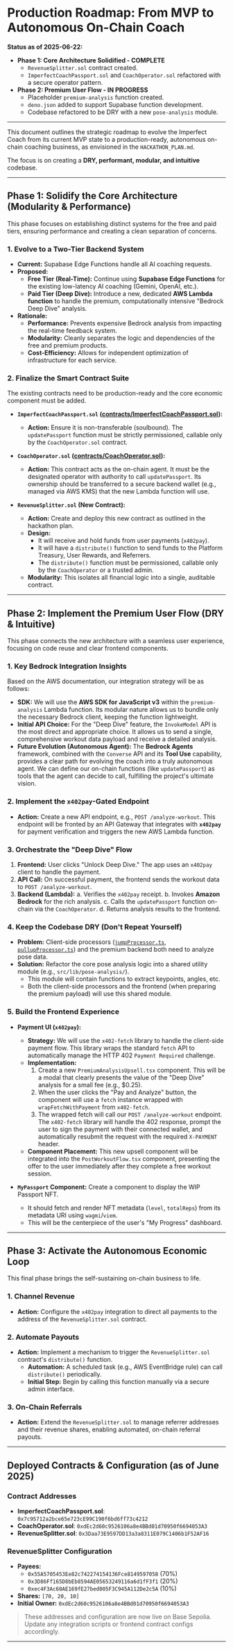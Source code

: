 # Production Roadmap: From MVP to Autonomous On-Chain Coach

**Status as of 2025-06-22:**

- **Phase 1: Core Architecture Solidified - COMPLETE**
  - `RevenueSplitter.sol` contract created.
  - `ImperfectCoachPassport.sol` and `CoachOperator.sol` refactored with a secure operator pattern.
- **Phase 2: Premium User Flow - IN PROGRESS**
  - Placeholder `premium-analysis` function created.
  - `deno.json` added to support Supabase function development.
  - Codebase refactored to be DRY with a new `pose-analysis` module.

---

This document outlines the strategic roadmap to evolve the Imperfect Coach from its current MVP state to a production-ready, autonomous on-chain coaching business, as envisioned in the `HACKATHON_PLAN.md`.

The focus is on creating a **DRY, performant, modular, and intuitive** codebase.

---

## Phase 1: Solidify the Core Architecture (Modularity & Performance)

This phase focuses on establishing distinct systems for the free and paid tiers, ensuring performance and creating a clean separation of concerns.

### 1. Evolve to a Two-Tier Backend System

- **Current:** Supabase Edge Functions handle all AI coaching requests.
- **Proposed:**
  - **Free Tier (Real-Time):** Continue using **Supabase Edge Functions** for the existing low-latency AI coaching (Gemini, OpenAI, etc.).
  - **Paid Tier (Deep Dive):** Introduce a new, dedicated **AWS Lambda function** to handle the premium, computationally intensive "Bedrock Deep Dive" analysis.
- **Rationale:**
  - **Performance:** Prevents expensive Bedrock analysis from impacting the real-time feedback system.
  - **Modularity:** Cleanly separates the logic and dependencies of the free and premium products.
  - **Cost-Efficiency:** Allows for independent optimization of infrastructure for each service.

### 2. Finalize the Smart Contract Suite

The existing contracts need to be production-ready and the core economic component must be added.

- **`ImperfectCoachPassport.sol` ([contracts/ImperfectCoachPassport.sol](contracts/ImperfectCoachPassport.sol)):**

  - **Action:** Ensure it is non-transferable (soulbound). The `updatePassport` function must be strictly permissioned, callable only by the `CoachOperator.sol` contract.

- **`CoachOperator.sol` ([contracts/CoachOperator.sol](contracts/CoachOperator.sol)):**

  - **Action:** This contract acts as the on-chain agent. It must be the designated operator with authority to call `updatePassport`. Its ownership should be transferred to a secure backend wallet (e.g., managed via AWS KMS) that the new Lambda function will use.

- **`RevenueSplitter.sol` (New Contract):**
  - **Action:** Create and deploy this new contract as outlined in the hackathon plan.
  - **Design:**
    - It will receive and hold funds from user payments (`x402pay`).
    - It will have a `distribute()` function to send funds to the Platform Treasury, User Rewards, and Referrers.
    - The `distribute()` function must be permissioned, callable only by the `CoachOperator` or a trusted admin.
  - **Modularity:** This isolates all financial logic into a single, auditable contract.

---

## Phase 2: Implement the Premium User Flow (DRY & Intuitive)

This phase connects the new architecture with a seamless user experience, focusing on code reuse and clear frontend components.

### 1. Key Bedrock Integration Insights

Based on the AWS documentation, our integration strategy will be as follows:

- **SDK:** We will use the **AWS SDK for JavaScript v3** within the `premium-analysis` Lambda function. Its modular nature allows us to bundle only the necessary Bedrock client, keeping the function lightweight.
- **Initial API Choice:** For the "Deep Dive" feature, the `InvokeModel` API is the most direct and appropriate choice. It allows us to send a single, comprehensive workout data payload and receive a detailed analysis.
- **Future Evolution (Autonomous Agent):** The **Bedrock Agents** framework, combined with the `Converse` API and its **Tool Use** capability, provides a clear path for evolving the coach into a truly autonomous agent. We can define our on-chain functions (like `updatePassport`) as tools that the agent can decide to call, fulfilling the project's ultimate vision.

### 2. Implement the `x402pay`-Gated Endpoint

- **Action:** Create a new API endpoint, e.g., `POST /analyze-workout`. This endpoint will be fronted by an API Gateway that integrates with **`x402pay`** for payment verification and triggers the new AWS Lambda function.

### 3. Orchestrate the "Deep Dive" Flow

1.  **Frontend:** User clicks "Unlock Deep Dive." The app uses an `x402pay` client to handle the payment.
2.  **API Call:** On successful payment, the frontend sends the workout data to `POST /analyze-workout`.
3.  **Backend (Lambda):**
    a. Verifies the `x402pay` receipt.
    b. Invokes **Amazon Bedrock** for the rich analysis.
    c. Calls the `updatePassport` function on-chain via the `CoachOperator`.
    d. Returns analysis results to the frontend.

### 4. Keep the Codebase DRY (Don't Repeat Yourself)

- **Problem:** Client-side processors ([`jumpProcessor.ts`](src/lib/exercise-processors/jumpProcessor.ts), [`pullupProcessor.ts`](src/lib/exercise-processors/pullupProcessor.ts)) and the premium backend both need to analyze pose data.
- **Solution:** Refactor the core pose analysis logic into a shared utility module (e.g., `src/lib/pose-analysis/`).
  - This module will contain functions to extract keypoints, angles, etc.
  - Both the client-side processors and the frontend (when preparing the premium payload) will use this shared module.

### 5. Build the Frontend Experience

- **Payment UI (`x402pay`):**

  - **Strategy:** We will use the `x402-fetch` library to handle the client-side payment flow. This library wraps the standard `fetch` API to automatically manage the HTTP 402 `Payment Required` challenge.
  - **Implementation:**
    1.  Create a new `PremiumAnalysisUpsell.tsx` component. This will be a modal that clearly presents the value of the "Deep Dive" analysis for a small fee (e.g., $0.25).
    2.  When the user clicks the "Pay and Analyze" button, the component will use a `fetch` instance wrapped with `wrapFetchWithPayment` from `x402-fetch`.
    3.  The wrapped fetch will call our `POST /analyze-workout` endpoint. The `x402-fetch` library will handle the 402 response, prompt the user to sign the payment with their connected wallet, and automatically resubmit the request with the required `X-PAYMENT` header.
  - **Component Placement:** This new upsell component will be integrated into the `PostWorkoutFlow.tsx` component, presenting the offer to the user immediately after they complete a free workout session.

- **`MyPassport` Component:** Create a component to display the WIP Passport NFT.
  - It should fetch and render NFT metadata (`level`, `totalReps`) from its metadata URI using `wagmi`/`viem`.
  - This will be the centerpiece of the user's "My Progress" dashboard.

---

## Phase 3: Activate the Autonomous Economic Loop

This final phase brings the self-sustaining on-chain business to life.

### 1. Channel Revenue

- **Action:** Configure the `x402pay` integration to direct all payments to the address of the `RevenueSplitter.sol` contract.

### 2. Automate Payouts

- **Action:** Implement a mechanism to trigger the `RevenueSplitter.sol` contract's `distribute()` function.
  - **Automation:** A scheduled task (e.g., AWS EventBridge rule) can call `distribute()` periodically.
  - **Initial Step:** Begin by calling this function manually via a secure admin interface.

### 3. On-Chain Referrals

- **Action:** Extend the `RevenueSplitter.sol` to manage referrer addresses and their revenue shares, enabling automated, on-chain referral payouts.

---

## Deployed Contracts & Configuration (as of June 2025)

### Contract Addresses

- **ImperfectCoachPassport.sol**: `0x7c95712a2bce65e723cE99C190f6bd6ff73c4212`
- **CoachOperator.sol**: `0xdEc2d60c9526106a8e4BBd01d70950f6694053A3`
- **RevenueSplitter.sol**: `0x3Daa73E9597DD13a3a8311E079C1406b1F52AF16`

### RevenueSplitter Configuration

- **Payees:**
  - `0x55A5705453Ee82c742274154136Fce8149597058` (70%)
  - `0x3D86Ff165D8bEb8594AE05653249116a6d1fF3f1` (20%)
  - `0xec4F3Ac60AE169fE27bed005F3C945A112De2c5A` (10%)
- **Shares:** `[70, 20, 10]`
- **Initial Owner:** `0xdEc2d60c9526106a8e4BBd01d70950f6694053A3`

> These addresses and configuration are now live on Base Sepolia. Update any integration scripts or frontend contract configs accordingly.

---
